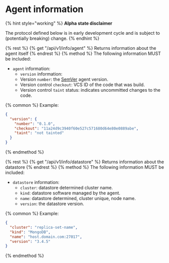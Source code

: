 # Agent information
{% hint style="working" %}
**Alpha state disclaimer**

The protocol defined below is in early development cycle
and is subject to (potentially breaking) change.
{% endhint %}


{% rest %}
  {% get "/api/v1/info/agent" %}
    Returns information about the agent itself
{% endrest %}
{% method %}
The following information MUST be included:

  * `agent` information:
    * `version` information:
    * Version `number`: the [SemVer](https://semver.org/) agent version.
    * Version control `checkout`: VCS ID of the code that was build.
    * Version control `taint` status: indicates uncommitted changes to the code.

{% common %}
Example:
```json
{
  "version": {
    "number": "0.1.0",
    "checkout": "11a24d9c3940f60e527c571680d64e80e0889abe",
    "taint": "not tainted"
  }
}
```
{% endmethod %}


{% rest %}
  {% get "/api/v1/info/datastore" %}
    Returns information about the datastore
{% endrest %}
{% method %}
The following information MUST be included:

  * `datastore` information:
    * `cluster`: datastore determined cluster name.
    * `kind`: datastore software managed by the agent.
    * `name`: datastore determined, cluster unique, node name.
    * `version`: the datastore version.

{% common %}
Example:
```json
{
  "cluster": "replica-set-name",
  "kind": "MongoDB",
  "name": "host.domain.com:27017",
  "version": "3.4.5"
}
```
{% endmethod %}
